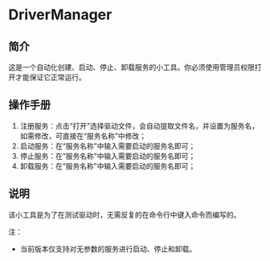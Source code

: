 # DriverManager
## 简介
这是一个自动化创建、启动、停止、卸载服务的小工具。你必须使用管理员权限打开才能保证它正常运行。

## 操作手册
1. 注册服务：点击“打开”选择驱动文件，会自动提取文件名，并设置为服务名，如需修改，可直接在“服务名称”中修改；
2. 启动服务：在“服务名称”中输入需要启动的服务名即可；
3. 停止服务：在“服务名称”中输入需要启动的服务名即可；
4. 卸载服务：在“服务名称”中输入需要启动的服务名即可；

## 说明
该小工具是为了在测试驱动时，无需反复的在命令行中键入命令而编写的。

注：
+ 当前版本仅支持对无参数的服务进行启动、停止和卸载。